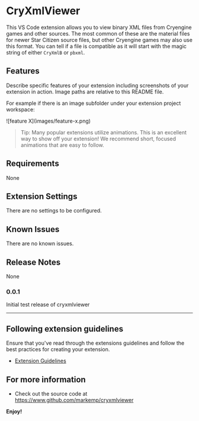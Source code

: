 # CryXmlViewer

This VS Code extension allows you to view binary XML files from Cryengine games and other sources.  The most common of these are the material files for newer Star Citizen source files, but other Cryengine games may also use this format.  You can tell if a file is compatible as it will start with the magic string of either `CryXmlB` or `pbxml`.

## Features

Describe specific features of your extension including screenshots of your extension in action. Image paths are relative to this README file.

For example if there is an image subfolder under your extension project workspace:

\!\[feature X\]\(images/feature-x.png\)

> Tip: Many popular extensions utilize animations. This is an excellent way to show off your extension! We recommend short, focused animations that are easy to follow.

## Requirements

None

## Extension Settings

There are no settings to be configured.

## Known Issues

There are no known issues.

## Release Notes

None

### 0.0.1

Initial test release of cryxmlviewer

---

## Following extension guidelines

Ensure that you've read through the extensions guidelines and follow the best practices for creating your extension.

* [Extension Guidelines](https://code.visualstudio.com/api/references/extension-guidelines)

## For more information

* Check out the source code at https://www.github.com/markemp/cryxmlviewer

**Enjoy!**
